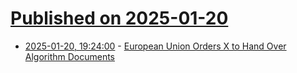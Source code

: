 # [Published on 2025-01-20](index.md)

* [2025-01-20, 19:24:00](https://soylentnews.org/article.pl?sid=25/01/20/0728225&from=rss) - [European Union Orders X to Hand Over Algorithm Documents](https://soylentnews.org/article.pl?sid=25/01/20/0728225&from=rss)
